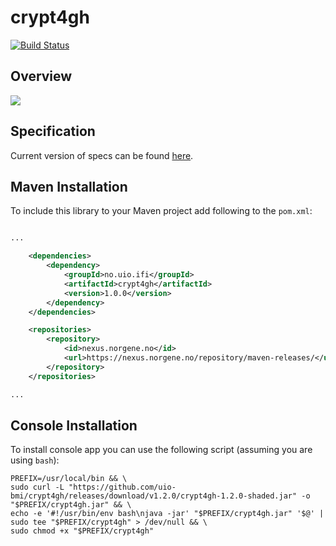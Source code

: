 # crypt4gh
[![Build Status](https://travis-ci.org/uio-bmi/crypt4gh.svg?branch=master)](https://travis-ci.org/uio-bmi/crypt4gh)
## Overview
![](https://habrastorage.org/webt/mz/7a/wa/mz7awalkt13exw7sgtdh9eexv3q.png)

## Specification
Current version of specs can be found [here](https://hyperbrowser.uio.no/hb/static/hyperbrowser/files/crypt4gh/crypt4gh.pdf).

## Maven Installation
To include this library to your Maven project add following to the `pom.xml`:

```xml

...

    <dependencies>
        <dependency>
            <groupId>no.uio.ifi</groupId>
            <artifactId>crypt4gh</artifactId>
            <version>1.0.0</version>
        </dependency>
    </dependencies>

    <repositories>
        <repository>
            <id>nexus.norgene.no</id>
            <url>https://nexus.norgene.no/repository/maven-releases/</url>
        </repository>
    </repositories>

...

```

## Console Installation
To install console app you can use the following script (assuming you are using `bash`):
```
PREFIX=/usr/local/bin && \
sudo curl -L "https://github.com/uio-bmi/crypt4gh/releases/download/v1.2.0/crypt4gh-1.2.0-shaded.jar" -o "$PREFIX/crypt4gh.jar" && \
echo -e '#!/usr/bin/env bash\njava -jar' "$PREFIX/crypt4gh.jar" '$@' | sudo tee "$PREFIX/crypt4gh" > /dev/null && \
sudo chmod +x "$PREFIX/crypt4gh"
```

